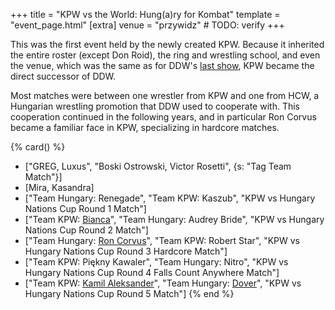 +++
title = "KPW vs the World: Hung(a)ry for Kombat"
template = "event_page.html"
[extra]
venue = "przywidz" # TODO: verify
+++

This was the first event held by the newly created KPW. Because it inherited the entire roster (except Don Roid), the ring and wrestling school, and even the venue, which was the same as for DDW's [last show](@/e/ddw/2015-01-11-ddw-wrestling-art.md), KPW became the direct successor of DDW.

Most matches were between one wrestler from KPW and one from HCW, a Hungarian wrestling promotion that DDW used to cooperate with. This cooperation continued in the following years, and in particular Ron Corvus became a familiar face in KPW, specializing in hardcore matches.

{% card() %}
- ["GREG, Luxus", "Boski Ostrowski, Victor Rosetti", {s: "Tag Team Match"}]
- [Mira, Kasandra]
- ["Team Hungary: Renegade", "Team KPW: Kaszub", "KPW vs Hungary Nations Cup Round
    1 Match"]
- ["Team KPW: [Bianca](@/w/bianca.md)", "Team Hungary: Audrey Bride", "KPW vs Hungary
    Nations Cup Round 2 Match"]
- ["Team Hungary: [Ron Corvus](@/w/ron-corvus.md)", "Team KPW: Robert Star", "KPW
    vs Hungary Nations Cup Round 3 Hardcore Match"]
- ["Team KPW: Piękny Kawaler", "Team Hungary: Nitro", "KPW vs Hungary Nations Cup
    Round 4 Falls Count Anywhere Match"]
- ["Team KPW: [Kamil Aleksander](@/w/kamil-aleksander.md)", "Team Hungary: [Dover](@/w/dover.md)",
  "KPW vs Hungary Nations Cup Round 5 Match"]
{% end %}
